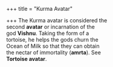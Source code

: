 +++
title = "Kurma Avatar"

+++
The Kurma avatar is considered the  
second **avatar** or incarnation of the  
god **Vishnu**. Taking the form of a  
tortoise, he helps the gods churn the  
Ocean of Milk so that they can obtain  
the nectar of immortality (**amrta**). See  
**Tortoise avatar**.